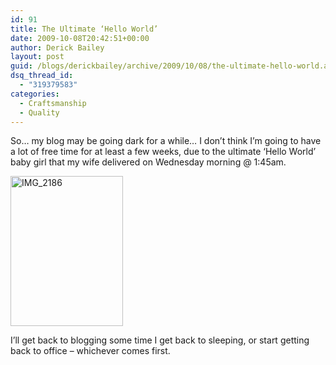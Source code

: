 ```yaml
---
id: 91
title: The Ultimate ‘Hello World’
date: 2009-10-08T20:42:51+00:00
author: Derick Bailey
layout: post
guid: /blogs/derickbailey/archive/2009/10/08/the-ultimate-hello-world.aspx
dsq_thread_id:
  - "319379583"
categories:
  - Craftsmanship
  - Quality
---
```

So… my blog may be going dark for a while… I don’t think I’m going to have a lot of free time for at least a few weeks, due to the ultimate ‘Hello World’ baby girl that my wife delivered on Wednesday morning @ 1:45am.

 <img style="border-bottom: 0px;border-left: 0px;border-top: 0px;border-right: 0px" border="0" alt="IMG_2186" src="http://lostechies.com/derickbailey/files/2011/03/IMG_2186_0A4A9FB4.jpg" width="180" height="240" />

I’ll get back to blogging some time I get back to sleeping, or start getting back to office – whichever comes first.